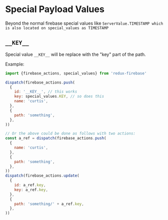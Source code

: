 # Special Payload Values

Beyond the normal firebase special values like `ServerValue.TIMESTAMP which is also located on special_values as TIMESTAMP`

## `__KEY__`

Special value `__KEY__` will be replace with the "key" part of the path.

Example:

```js
import {firebase_actions, special_values} from 'redux-firebase'

dispatch(firebase_actions.push(
  {
    id: '__KEY__', // this works
    key: special_values.KEY, // so does this
    name: 'curtis',
  },
  {
    path: 'something',
  },
))

// Or the above could be done as follows with two actions:
const a_ref = dispatch(firebase_actions.push(
  {
    name: 'curtis',
  },
  {
    path: 'something',
  },
))
dispatch(firebase_actions.update(
  {
    id: a_ref.key,
    key: a_ref.key,
  },
  {
    path: 'something/' + a_ref.key,
  },
))
```



